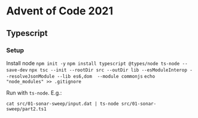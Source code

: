 # Advent of Code 2021

## Typescript

### Setup

Install node
`npm init -y`
`npm install typescript @types/node ts-node --save-dev`
`npx tsc --init --rootDir src --outDir lib --esModuleInterop --resolveJsonModule --lib es6,dom  --module commonjs`
`echo "node_modules" >> .gitignore`

Run with `ts-node`. E.g.:

`cat src/01-sonar-sweep/input.dat | ts-node src/01-sonar-sweep/part2.ts1`
